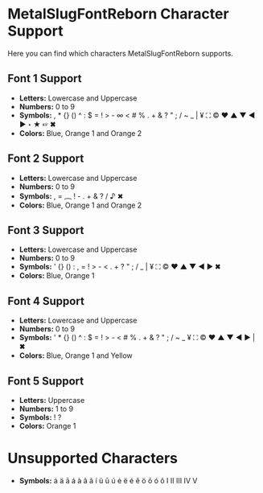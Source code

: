 # MetalSlugFontReborn Character Support

Here you can find which characters MetalSlugFontReborn supports.

## Font 1 Support

- **Letters:** Lowercase and Uppercase
- **Numbers:** 0 to 9
- **Symbols:** , * {} () ^ : $ = ! > - ∞ < # % . + & ? " ; / ~ _ | ¥ ⛶ © ♥ ▲ ▼ ◀ ▶ ⋆ ★ ☞ ✖
- **Colors:** Blue, Orange 1 and Orange 2

## Font 2 Support

- **Letters:** Lowercase and Uppercase
- **Numbers:** 0 to 9
- **Symbols:** , = ︷ ! - . + & ? / ♪ ✖
- **Colors:** Blue, Orange 1 and Orange 2

## Font 3 Support

- **Letters:** Lowercase and Uppercase
- **Numbers:** 0 to 9
- **Symbols:** ' {} () : , = ! > - < . + ? " ; / _ | ¥ ⛶ © ♥ ▲ ▼ ◀ ▶ ✖
- **Colors:** Blue, Orange 1

## Font 4 Support

- **Letters:** Lowercase and Uppercase
- **Numbers:** 0 to 9
- **Symbols:** ' * {} () ^ : $ = ! > - < # % . + & ? " ; / ~ _ ¥ ⛶ © ♥ ▲ ▼ ◀ ▶ | ✖
- **Colors:** Blue, Orange 1 and Yellow

## Font 5 Support

- **Letters:** Uppercase
- **Numbers:** 1 to 9
- **Symbols:** ! ?
- **Colors:** Orange 1

# Unsupported Characters

- **Symbols:** ȧ ä ā á à â ã í ü ū ú ė ë é ê ö ō ó ô Ⅰ Ⅱ Ⅲ Ⅳ Ⅴ

